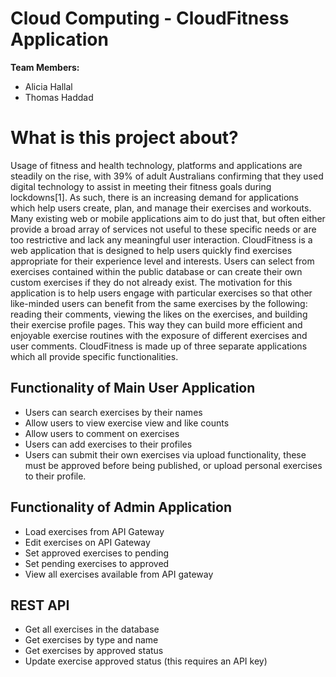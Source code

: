 # Cloud Computing - CloudFitness Application

**Team Members:**

* Alicia Hallal
* Thomas Haddad

# What is this project about?

Usage of fitness and health technology, platforms and applications are steadily on the rise, with 39% of adult Australians confirming that they used digital technology to assist in meeting their fitness goals during lockdowns[1]. As such, there is an increasing demand for applications which help users create, plan, and manage their exercises and workouts. Many existing web or mobile applications aim to do just that, but often either provide a broad array of services not useful to these specific needs or are too restrictive and lack any meaningful user interaction.
CloudFitness is a web application that is designed to help users quickly find exercises appropriate for their experience level and interests. Users can select from exercises contained within the public database or can create their own custom exercises if they do not already exist. The motivation for this application is to help users engage with particular exercises so that other like-minded users can benefit from the same exercises by the following: reading their comments, viewing the likes on the exercises, and building their exercise profile pages. This way they can build more efficient and enjoyable exercise routines with the exposure of different exercises and user comments.
CloudFitness is made up of three separate applications which all provide specific functionalities.

## Functionality of Main User Application
* Users can search exercises by their names
* Allow users to view exercise view and like counts
* Allow users to comment on exercises
* Users can add exercises to their profiles
* Users can submit their own exercises via upload functionality, these must be approved before being published, or upload personal exercises to their profile.

## Functionality of Admin Application

* Load exercises from API Gateway
* Edit exercises on API Gateway
* Set approved exercises to pending
* Set pending exercises to approved
* View all exercises available from API gateway

## REST API

* Get all exercises in the database
* Get exercises by type and name
* Get exercises by approved status
* Update exercise approved status (this requires an API key)

